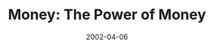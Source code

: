 ---
layout: message
category: message
series: "Handle with Care"
title: "Money: The Power of Money"
date: 2002-04-06
audio-description: "Take a look at several powerful forces that we need to handle with care.  "
audio: "http://s3.amazonaws.com/crossroadsaudiomessages/Power_of_Money.mp3"
audio-title: "Money&#58; The Power of Money"
audio-duration: "38:12"
---